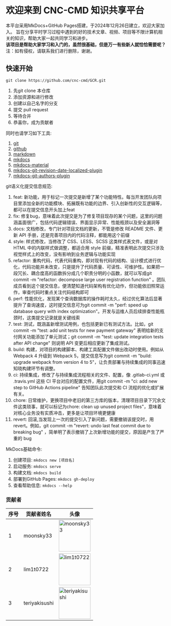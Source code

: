 # 欢迎来到 CNC-CMD 知识共享平台

本平台采用MkDocs+GitHub Pages搭建，于2024年12月26日建立，欢迎大家加入。
旨在分享平时学习过程中遇到的好的技术文章、视频、项目等不限计算机相关的知识，帮助大家一起共同学习和进步。  
**该项目是帮助大家学习和入门的，虽然很基础，但是万一有些新人就恰恰需要呢？**  
注：如有侵权，请联系我们进行删除，谢谢。

## 快速开始
```
git clone https://github.com/cnc-cmd/GCR.git
```
1. 先git clone 本仓库
2. 添加资源和进行修改  
3. 创建以自己名字的分支
4. 提交 pull request
5. 等待合并
6. 恭喜你，成为贡献者

同时也请学习如下工具:  
1. [git](https://git-scm.com/)  
2. [github](https://github.com/)  
3. [markdown](https://zh.wikipedia.org/wiki/Markdown)  
4. [mkdocs](https://www.mkdocs.org/)  
5. [mkdocs-material](https://squidfunk.github.io/mkdocs-material/)  
6. [mkdocs-git-revision-date-localized-plugin](https://github.com/vaxsi/mkdocs-git-revision-date-localized-plugin)  
7. [mkdocs-git-authors-plugin](https://github.com/vaxsi/mkdocs-git-authors-plugin)

git语义化提交信息规范:  
1. feat: 新功能，用于标记一次提交是新增了某个功能特性。每当开发团队向项目里添加全新的功能模块、拓展既有功能的边界、引入创新性的交互逻辑等，都可以在提交信息开头加上feat  
2. fix: 修复bug，意味着此次提交是为了修复项目现存的某个问题，这里的问题涵盖面很广，包括代码逻辑错误、界面显示异常、性能瓶颈以及安全漏洞等  
3. docs: 文档修改，专门针对项目文档的更新，不管是修改 README 文件、更新 API 手册，还是完善项目内的代码注释，都能用这个前缀  
4. style: 样式修改，当修改了 CSS、LESS、SCSS 这类样式表文件，或是对 HTML 中的内联样式做调整，都适合用 style 前缀，精准表明此次提交只涉及视觉样式上的改变，没有影响到业务逻辑与功能实现  
5. refactor: 重构代码，代表代码重构，即对现有代码的结构、设计模式进行优化，代码功能并未改变，只是提升了代码质量、可读性、可维护性。如果把一段冗长、耦合度高的函数拆分成几个职责分明的小函数，就可以写成git commit -m "refactor: decompose large user registration function" 。团队成员看到这个提交信息，便清楚知道代码架构有优化动作，但功能依旧照常运作，审查代码时重点关注代码结构即可  
6. perf: 性能优化，发现某个查询数据库的操作耗时太久，经过优化算法后显著提升了查询速度，这时提交信息可为git commit -m "perf: speed up database query with index optimization"。开发与运维人员后续排查性能瓶颈时，这类提交记录就是关键线索  
7. test: 测试，既涵盖新增测试用例，也包括更新已有测试方法。比如，git commit -m "test: add unit tests for new payment gateway" 表明给新的支付网关功能添加了单元测试；git commit -m "test: update integration tests after API change" 则说明 API 变更后相应更新了集成测试。  
8. build: 构建，对项目的构建脚本、构建工具配置文件做出改动时使用。例如从 Webpack 4 升级到 Webpack 5，提交信息写为git commit -m "build: upgrade webpack from version 4 to 5"，让负责部署与持续集成的同事迅速知晓构建环节有调整。  
9. ci: 持续集成，修改了与持续集成流程相关的文件、配置，像 .gitlab-ci.yml 或 .travis.yml 这些 CI 平台对应的配置文件，用git commit -m "ci: add new step to GitHub Actions pipeline" 告知团队此次提交和 CI 流程的优化或扩展有关。  
10. chore: 日常维护，更换项目中老旧的第三方库的版本，清理项目目录下冗余文件这类琐事，就可以标记为chore: clean up unused project files"，意味着对核心业务没有实质冲击，更多是让项目环境更健康  
11. revert: 回滚,当发现上一次的提交引入了新问题，需要撤销该提交时，用revert。例如，git commit -m "revert: undo last feat commit due to breaking bug" ，简单明了表示撤销了上次新增功能的提交，原因是产生了严重的 bug

MkDocs基础命令:  
1. 创建项目: ```mkdocs new [项目名]```  
2. 启动服务: ```mkdocs serve```  
3. 构建文档: ```mkdocs build```  
4. 部署到GitHub Pages: ```mkdocs gh-deploy```  
5. 查看帮助信息: ```mkdocs --help```

### 贡献者

| 序号 | 贡献者姓名 | 头像 |
| ---- | ---- | ---- |
| 1 | moonsky33 | <a href="https://github.com/moonsky33"><img src="https://avatars.githubusercontent.com/u/152702773?v=4" alt="moonsky33" width="100px" height="100px"></a> |
| 2 | lim1t0722 | <a href="https://github.com/lim1t0722"><img src="https://avatars.githubusercontent.com/u/110522531?v=4" alt="lim1t0722" width="100px" height="100px"></a> |
| 3 | teriyakisushi | <a href="https://github.com/teriyakisushi"><img src="https://avatars.githubusercontent.com/u/83644729?v=4" alt="teriyakisushi" width="100px" height="100px"></a> |